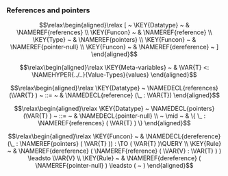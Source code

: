 ### References and pointers
               


$$\relax\begin{aligned}\relax
  [ ~ 
  \KEY{Datatype} ~ & \NAMEREF{references} \\
  \KEY{Funcon} ~ & \NAMEREF{reference} \\
  \KEY{Type} ~ & \NAMEREF{pointers} \\
  \KEY{Funcon} ~ & \NAMEREF{pointer-null} \\
  \KEY{Funcon} ~ & \NAMEREF{dereference}
  ~ ]
\end{aligned}$$

$$\relax\begin{aligned}\relax
  \KEY{Meta-variables} ~ 
  & \VAR{T} <: \NAMEHYPER{../..}{Value-Types}{values}
\end{aligned}$$

$$\relax\begin{aligned}\relax
  \KEY{Datatype} ~ 
  \NAMEDECL{references}(\VAR{T} )  
  ~ ::= ~ & \NAMEDECL{reference} (\_ : \VAR{T})
\end{aligned}$$

$$\relax\begin{aligned}\relax
  \KEY{Datatype} ~ 
  \NAMEDECL{pointers}(\VAR{T} )  
  ~ ::= ~ & 
  \NAMEDECL{pointer-null}  \\
  ~ \mid ~ & \{ \_ : \NAMEREF{references}
               ( \VAR{T} ) \}
\end{aligned}$$

$$\relax\begin{aligned}\relax
  \KEY{Funcon} ~ 
  & \NAMEDECL{dereference}(\_ : \NAMEREF{pointers}
                                ( \VAR{T} )) :  \TO ( \VAR{T} )\QUERY
\\
  \KEY{Rule} ~ 
    & \NAMEREF{dereference}
        ( \NAMEREF{reference}
            ( \VAR{V} : \VAR{T} ) ) \leadsto
        \VAR{V}
\\
  \KEY{Rule} ~ 
    & \NAMEREF{dereference}
        ( \NAMEREF{pointer-null} ) \leadsto
        (  ~  )
\end{aligned}$$



[Funcons-beta]: /CBS-beta/math/Funcons-beta
  "FUNCONS-BETA"
[Unstable-Funcons-beta]: /CBS-beta/math/Unstable-Funcons-beta
  "UNSTABLE-FUNCONS-BETA"
[Languages-beta]: /CBS-beta/math/Languages-beta
  "LANGUAGES-BETA"
[Unstable-Languages-beta]: /CBS-beta/math/Unstable-Languages-beta
  "UNSTABLE-LANGUAGES-BETA"
[CBS-beta]: /CBS-beta 
  "CBS-BETA"
